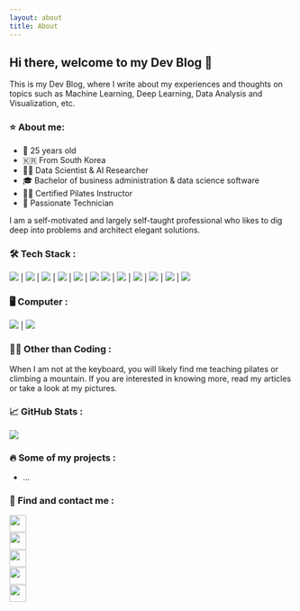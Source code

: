 ```yaml
---
layout: about
title: About
---
```


## Hi there, welcome to my Dev Blog 👋

This is my Dev Blog, where I write about my experiences and thoughts
on topics such as Machine Learning, Deep Learning, Data Analysis and Visualization, etc.

### ⭐️ About me:

- 🧑 25 years old
- 🇰🇷 From South Korea
- 👨‍💻 Data Scientist & AI Researcher
- 🎓 Bachelor of business administration & data science software
- 🧘‍♂️ Certified Pilates Instructor
- 🔨 Passionate Technician

I am a self-motivated and largely self-taught professional who likes to
dig deep into problems and architect elegant solutions.

### 🛠 Tech Stack :

<img src="https://img.shields.io/badge/Python-3766AB?style=flat-square&logo=Python&logoColor=white"/> | <img src="https://img.shields.io/badge/Pandas-150458?style=flat-square&logo=Pandas&logoColor=white"/> | <img src="https://img.shields.io/badge/Numpy-013243?style=flat-square&logo=Numpy&logoColor=white"/> | <img src="https://img.shields.io/badge/R-276DC3?style=flat-square&logo=R&logoColor=white"/> | <img src="https://img.shields.io/badge/MySQL-4479A1?style=flat-square&logo=MySQL&logoColor=white"/> | <img src="https://img.shields.io/badge/Tableau-E97627?style=flat-square&logo=Tableau&logoColor=white"/>
<img src="https://img.shields.io/badge/TensorFlow-FF6F00?style=flat-square&logo=TensorFlow&logoColor=white"/> | <img src="https://img.shields.io/badge/PyTorch-EE4C2C?style=flat-square&logo=PyTorch&logoColor=white"/> | <img src="https://img.shields.io/badge/Docker-2496ED?style=flat-square&logo=Docker&logoColor=white"/> | <img src="https://img.shields.io/badge/Kubernetes-326CE5?style=flat-square&logo=Kubernetes&logoColor=white"/> | <img src="https://img.shields.io/badge/Javascript-ffb13b?style=flat-square&logo=javascript&logoColor=white"/> | <img src="https://img.shields.io/badge/HTML5-E34F26?style=flat-square&logo=HTML5&logoColor=white"/>

### 🖥 Computer :

<img src="https://img.shields.io/badge/Apple-000000?style=flat-square&logo=Apple&logoColor=white"/> | <img src="https://img.shields.io/badge/Alienware-541BAE?style=flat-square&logo=Alienware&logoColor=white"/>

### 🏃‍♂️ Other than Coding :
When I am not at the keyboard, you will likely find me teaching pilates or climbing a mountain.
If you are interested in knowing more, read my articles or take a look at my pictures.

### 📈 GitHub Stats :
![](https://ghchart.rshah.org/astonkim)

### 🔥 Some of my projects :

<!-- - [jekyll-spaceship](https://github.com/jeffreytse/jekyll-spaceship): 🚀 A Jekyll plugin to provide powerful supports for table, mathjax, plantuml, mermaid, emoji, video, audio, youtube, vimeo, dailymotion, soundcloud, spotify, etc. -->
<!-- - [jekyll-theme-yat](https://github.com/jeffreytse/jekyll-theme-yat): 🎨 Yet another theme for elegant writers with modern flat style and beautiful night/dark mode. -->
<!-- - [jekyll-deploy-action](https://github.com/jeffreytse/jekyll-deploy-action): 🪂 A Github Action to deploy the Jekyll site conveniently for GitHub Pages. -->
<!-- - [zsh-vi-mode](https://github.com/jeffreytse/zsh-vi-mode): 💻 A better and friendly vi(vim) mode plugin for ZSH. -->
- ...



### 💌 Find and contact me :

<a href="https://github.com/astonkim"><img height="30px" align="left" src="https://img.shields.io/badge/Github-181717?style=flat-square&logo=Github&logoColor=white&link=https://github.com/astonkim"/></a>
<br/>

<a href="https://www.linkedin.com/in/%EB%82%A8%EB%AF%BC-%EA%B9%80-3835b423b/"><img height="30px" align="left" src="https://img.shields.io/badge/LinkedIn-0A66C2?style=flat-square&logo=LinkedIn&logoColor=white&link=https://www.linkedin.com/in/%EB%82%A8%EB%AF%BC-%EA%B9%80-3835b423b/"/></a>
<br/>

<a href="mailto:astonkim@icloud.com"><img height="30px" align="left" src="https://img.shields.io/badge/iCloud-3693F3?style=flat-square&logo=iCloud&logoColor=white&link=astonkim@icloud.com"/></a>
<br/>

<a href="https://www.instagram.com"><img height="30px" align="left" src="https://img.shields.io/badge/Instagram-E4405F?style=flat-square&logo=Instagram&logoColor=white&link=https://www.instagram.com/skykim__fit/"/></a>
<br/>

<a href="https://www.youtube.com"><img height="30px" align="left" src="https://img.shields.io/badge/Youtube-ff0000?style=flat-square&logo=youtube&link=https://www.youtube.com/channel/UCPJIYxPylOyOVFpkFiH5Ggw"/></a>

